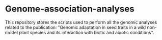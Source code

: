 # Genome-association-analyses
This repository stores the scripts used to perform all the genomic analyses related to the publication: "Genomic adaptation in seed traits in a wild non-model plant species and its interaction with biotic and abiotic conditions".

